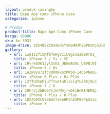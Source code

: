 ```yaml
---
layout: produk-casinghp
title: Bape Ape Camo iPhone Case
categories: iphone

# Produk
product-title: Bape Ape Camo iPhone Case
harga: 90000
sku: hn-3931
image-drive: 1D54Q9ZCUSe6dsYsKeHMJhZGP85PpG3id
gallery:
  - url: 1w8Iizfi5KfkfwHgV1iU9gzxa3m8DrD1_
    title: iPhone 5 / 5s / SE
  - url: 1Rvrk0UK1JytInE1_UEWmAXOc_UBVNl9I
    title: iPhone 6 / 6s
  - url: 1eZN0yu72fcxdRmRxoxMW5D-1436VNAUu
    title: iPhone 6 Plus / 6s Plus
  - url: 12TTUZkpPiu7ftuetuKlzsiqYu36KjULd
    title: iPhone 7 / 8
  - url: 10Fr3j2bBG67sjknW5jrwDkiBnRI4EMIp
    title: iPhone 7 Plus / 8 Plus
  - url: 1D54Q9ZCUSe6dsYsKeHMJhZGP85PpG3id
    title: iPhone X
---
```

